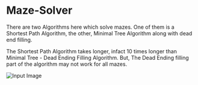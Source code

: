 # Maze-Solver
There are two Algorithms here which solve mazes. One of them is a Shortest Path Algorithm, the other, Minimal Tree Algorithm along with dead end filling.

The Shortest Path Algorithm takes longer, infact 10 times longer than Minimal Tree - Dead Ending Filling Algorithm.
But, 
The Dead Ending filling part of the algorithm may not work for all mazes. 

![Input Image](/relative/Images/InputImageCompressed.jpg?raw=true "Input Image")
